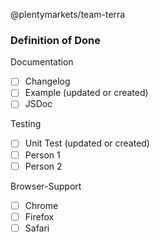 
@plentymarkets/team-terra

### Definition of Done
Documentation
- [ ] Changelog
- [ ] Example (updated or created)
- [ ] JSDoc

Testing
- [ ] Unit Test (updated or created)
- [ ] Person 1
- [ ] Person 2

Browser-Support
- [ ] Chrome
- [ ] Firefox
- [ ] Safari
